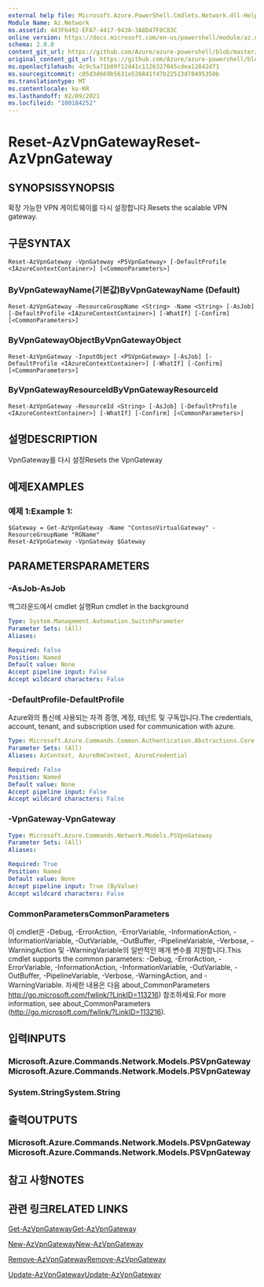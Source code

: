 ```yaml
---
external help file: Microsoft.Azure.PowerShell.Cmdlets.Network.dll-Help.xml
Module Name: Az.Network
ms.assetid: 443F6492-EFA7-4417-943A-3A8D47F8C83C
online version: https://docs.microsoft.com/en-us/powershell/module/az.network/reset-azvpngateway
schema: 2.0.0
content_git_url: https://github.com/Azure/azure-powershell/blob/master/src/Network/Network/help/Reset-AzVpnGateway.md
original_content_git_url: https://github.com/Azure/azure-powershell/blob/master/src/Network/Network/help/Reset-AzVpnGateway.md
ms.openlocfilehash: 4c9c5a71b09f12d41c1126327045cdea12842d71
ms.sourcegitcommit: c05d3d669b5631e526841f47b22513d78495350b
ms.translationtype: MT
ms.contentlocale: ko-KR
ms.lasthandoff: 02/09/2021
ms.locfileid: "100184252"
---
```

# <span data-ttu-id="ff264-101">Reset-AzVpnGateway</span><span class="sxs-lookup"><span data-stu-id="ff264-101">Reset-AzVpnGateway</span></span>

## <span data-ttu-id="ff264-102">SYNOPSIS</span><span class="sxs-lookup"><span data-stu-id="ff264-102">SYNOPSIS</span></span>
<span data-ttu-id="ff264-103">확장 가능한 VPN 게이트웨이를 다시 설정합니다.</span><span class="sxs-lookup"><span data-stu-id="ff264-103">Resets the scalable VPN gateway.</span></span>

## <span data-ttu-id="ff264-104">구문</span><span class="sxs-lookup"><span data-stu-id="ff264-104">SYNTAX</span></span>

```
Reset-AzVpnGateway -VpnGateway <PSVpnGateway> [-DefaultProfile <IAzureContextContainer>] [<CommonParameters>]
```

### <span data-ttu-id="ff264-105">ByVpnGatewayName(기본값)</span><span class="sxs-lookup"><span data-stu-id="ff264-105">ByVpnGatewayName (Default)</span></span>
```
Reset-AzVpnGateway -ResourceGroupName <String> -Name <String> [-AsJob] [-DefaultProfile <IAzureContextContainer>] [-WhatIf] [-Confirm] [<CommonParameters>]
```

### <span data-ttu-id="ff264-106">ByVpnGatewayObject</span><span class="sxs-lookup"><span data-stu-id="ff264-106">ByVpnGatewayObject</span></span>
```
Reset-AzVpnGateway -InputObject <PSVpnGateway> [-AsJob] [-DefaultProfile <IAzureContextContainer>] [-WhatIf] [-Confirm] [<CommonParameters>]
```

### <span data-ttu-id="ff264-107">ByVpnGatewayResourceId</span><span class="sxs-lookup"><span data-stu-id="ff264-107">ByVpnGatewayResourceId</span></span>
```
Reset-AzVpnGateway -ResourceId <String> [-AsJob] [-DefaultProfile <IAzureContextContainer>] [-WhatIf] [-Confirm] [<CommonParameters>]
```

## <span data-ttu-id="ff264-108">설명</span><span class="sxs-lookup"><span data-stu-id="ff264-108">DESCRIPTION</span></span>
<span data-ttu-id="ff264-109">VpnGateway를 다시 설정</span><span class="sxs-lookup"><span data-stu-id="ff264-109">Resets the VpnGateway</span></span>

## <span data-ttu-id="ff264-110">예제</span><span class="sxs-lookup"><span data-stu-id="ff264-110">EXAMPLES</span></span>

### <span data-ttu-id="ff264-111">예제 1:</span><span class="sxs-lookup"><span data-stu-id="ff264-111">Example 1:</span></span>
```
$Gateway = Get-AzVpnGateway -Name "ContosoVirtualGateway" -ResourceGroupName "RGName"
Reset-AzVpnGateway -VpnGateway $Gateway
```

## <span data-ttu-id="ff264-112">PARAMETERS</span><span class="sxs-lookup"><span data-stu-id="ff264-112">PARAMETERS</span></span>

### <span data-ttu-id="ff264-113">-AsJob</span><span class="sxs-lookup"><span data-stu-id="ff264-113">-AsJob</span></span>
<span data-ttu-id="ff264-114">백그라운드에서 cmdlet 실행</span><span class="sxs-lookup"><span data-stu-id="ff264-114">Run cmdlet in the background</span></span>

```yaml
Type: System.Management.Automation.SwitchParameter
Parameter Sets: (All)
Aliases:

Required: False
Position: Named
Default value: None
Accept pipeline input: False
Accept wildcard characters: False
```

### <span data-ttu-id="ff264-115">-DefaultProfile</span><span class="sxs-lookup"><span data-stu-id="ff264-115">-DefaultProfile</span></span>
<span data-ttu-id="ff264-116">Azure와의 통신에 사용되는 자격 증명, 계정, 테넌트 및 구독입니다.</span><span class="sxs-lookup"><span data-stu-id="ff264-116">The credentials, account, tenant, and subscription used for communication with azure.</span></span>

```yaml
Type: Microsoft.Azure.Commands.Common.Authentication.Abstractions.Core.IAzureContextContainer
Parameter Sets: (All)
Aliases: AzContext, AzureRmContext, AzureCredential

Required: False
Position: Named
Default value: None
Accept pipeline input: False
Accept wildcard characters: False
```

### <span data-ttu-id="ff264-117">-VpnGateway</span><span class="sxs-lookup"><span data-stu-id="ff264-117">-VpnGateway</span></span>
```yaml
Type: Microsoft.Azure.Commands.Network.Models.PSVpnGateway
Parameter Sets: (All)
Aliases:

Required: True
Position: Named
Default value: None
Accept pipeline input: True (ByValue)
Accept wildcard characters: False
```

### <span data-ttu-id="ff264-118">CommonParameters</span><span class="sxs-lookup"><span data-stu-id="ff264-118">CommonParameters</span></span>
<span data-ttu-id="ff264-119">이 cmdlet은 -Debug, -ErrorAction, -ErrorVariable, -InformationAction, -InformationVariable, -OutVariable, -OutBuffer, -PipelineVariable, -Verbose, -WarningAction 및 -WarningVariable의 일반적인 매개 변수를 지원합니다.</span><span class="sxs-lookup"><span data-stu-id="ff264-119">This cmdlet supports the common parameters: -Debug, -ErrorAction, -ErrorVariable, -InformationAction, -InformationVariable, -OutVariable, -OutBuffer, -PipelineVariable, -Verbose, -WarningAction, and -WarningVariable.</span></span> <span data-ttu-id="ff264-120">자세한 내용은 다음 about_CommonParameters http://go.microsoft.com/fwlink/?LinkID=113216) 참조하세요.</span><span class="sxs-lookup"><span data-stu-id="ff264-120">For more information, see about_CommonParameters (http://go.microsoft.com/fwlink/?LinkID=113216).</span></span>

## <span data-ttu-id="ff264-121">입력</span><span class="sxs-lookup"><span data-stu-id="ff264-121">INPUTS</span></span>

### <span data-ttu-id="ff264-122">Microsoft.Azure.Commands.Network.Models.PSVpnGateway</span><span class="sxs-lookup"><span data-stu-id="ff264-122">Microsoft.Azure.Commands.Network.Models.PSVpnGateway</span></span>

### <span data-ttu-id="ff264-123">System.String</span><span class="sxs-lookup"><span data-stu-id="ff264-123">System.String</span></span>

## <span data-ttu-id="ff264-124">출력</span><span class="sxs-lookup"><span data-stu-id="ff264-124">OUTPUTS</span></span>

### <span data-ttu-id="ff264-125">Microsoft.Azure.Commands.Network.Models.PSVpnGateway</span><span class="sxs-lookup"><span data-stu-id="ff264-125">Microsoft.Azure.Commands.Network.Models.PSVpnGateway</span></span>

## <span data-ttu-id="ff264-126">참고 사항</span><span class="sxs-lookup"><span data-stu-id="ff264-126">NOTES</span></span>

## <span data-ttu-id="ff264-127">관련 링크</span><span class="sxs-lookup"><span data-stu-id="ff264-127">RELATED LINKS</span></span>

[<span data-ttu-id="ff264-128">Get-AzVpnGateway</span><span class="sxs-lookup"><span data-stu-id="ff264-128">Get-AzVpnGateway</span></span>](./Get-AzVpnGateway.md)

[<span data-ttu-id="ff264-129">New-AzVpnGateway</span><span class="sxs-lookup"><span data-stu-id="ff264-129">New-AzVpnGateway</span></span>](./New-AzVpnGateway.md)

[<span data-ttu-id="ff264-130">Remove-AzVpnGateway</span><span class="sxs-lookup"><span data-stu-id="ff264-130">Remove-AzVpnGateway</span></span>](./Remove-AzVpnGateway.md)

[<span data-ttu-id="ff264-131">Update-AzVpnGateway</span><span class="sxs-lookup"><span data-stu-id="ff264-131">Update-AzVpnGateway</span></span>](./Update-AzVpnGateway.md)
